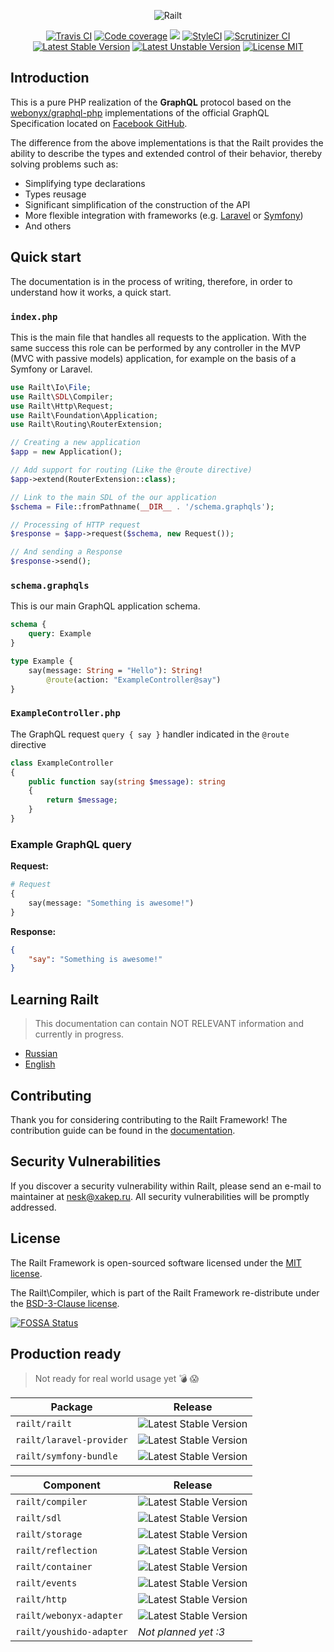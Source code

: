 <p align="center">
    <img src="https://railt.org/img/logo-dark.svg" alt="Railt" />
</p>

<p align="center">
    <a href="https://travis-ci.org/railt/railt"><img src="https://travis-ci.org/railt/railt.svg?branch=master" alt="Travis CI" /></a>
    <a href="https://scrutinizer-ci.com/g/railt/railt/?branch=master"><img src="https://scrutinizer-ci.com/g/railt/railt/badges/coverage.png?b=master" alt="Code coverage" /></a>
    <a href="https://app.fossa.io/projects/git%2Bgithub.com%2Frailt%2Frailt?ref=badge_shield" alt="FOSSA Status"><img src="https://app.fossa.io/api/projects/git%2Bgithub.com%2Frailt%2Frailt.svg?type=shield"/></a>
    <a href="https://styleci.io/repos/91753282?branch=master"><img src="https://styleci.io/repos/91753282/shield?b=master" alt="StyleCI" /></a>
    <a href="https://scrutinizer-ci.com/g/railt/railt/?branch=master"><img src="https://scrutinizer-ci.com/g/railt/railt/badges/quality-score.png?b=master" alt="Scrutinizer CI" /></a>
    <a href="https://packagist.org/packages/railt/railt"><img src="https://poser.pugx.org/railt/railt/version" alt="Latest Stable Version"></a>
    <a href="https://packagist.org/packages/railt/railt"><img src="https://poser.pugx.org/railt/railt/v/unstable" alt="Latest Unstable Version"></a>
    <a href="https://raw.githubusercontent.com/railt/railt/master/LICENSE"><img src="https://poser.pugx.org/railt/railt/license" alt="License MIT"></a>
</p>

## Introduction

This is a pure PHP realization of the **GraphQL** protocol based on the 
[webonyx/graphql-php](https://github.com/webonyx/graphql-php#fields) 
implementations of the official GraphQL Specification 
located on [Facebook GitHub](http://facebook.github.io/graphql/).

The difference from the above implementations is that the Railt provides the 
ability to describe the types and extended control of their behavior, 
thereby solving problems such as:

- Simplifying type declarations
- Types reusage
- Significant simplification of the construction of the API
- More flexible integration with frameworks (e.g. 
[Laravel](https://github.com/laravel/framework) or [Symfony](https://github.com/symfony/symfony))
- And others

## Quick start

The documentation is in the process of writing, therefore, 
in order to understand how it works, a quick start.

### `index.php`

This is the main file that handles all requests to the application. 
With the same success this role can be performed by any controller 
in the MVP (MVC with passive models) application, for example on 
the basis of a Symfony or Laravel.

```php
use Railt\Io\File;
use Railt\SDL\Compiler;
use Railt\Http\Request;
use Railt\Foundation\Application;
use Railt\Routing\RouterExtension;

// Creating a new application
$app = new Application();

// Add support for routing (Like the @route directive)
$app->extend(RouterExtension::class);

// Link to the main SDL of the our application
$schema = File::fromPathname(__DIR__ . '/schema.graphqls');

// Processing of HTTP request
$response = $app->request($schema, new Request());

// And sending a Response
$response->send();
```

### `schema.graphqls`

This is our main GraphQL application schema.

```graphql
schema {
    query: Example
}

type Example {
    say(message: String = "Hello"): String! 
        @route(action: "ExampleController@say")
}
```

### `ExampleController.php`

The GraphQL request `query { say }` handler indicated in the `@route` directive

```php
class ExampleController
{
    public function say(string $message): string
    {
        return $message;
    }
}
```

### Example GraphQL query

**Request:**

```graphql
# Request
{
    say(message: "Something is awesome!")
}
```

**Response:**

```json
{
    "say": "Something is awesome!"
}
```

## Learning Railt

> This documentation can contain NOT RELEVANT information and currently in progress.

- [Russian](https://ru.railt.org)
- [English](https://en.railt.org)

## Contributing

Thank you for considering contributing to the Railt Framework! 
The contribution guide can be found in the [documentation](https://railt.org/docs/contributions).

## Security Vulnerabilities

If you discover a security vulnerability within Railt, please send an e-mail to maintainer 
at nesk@xakep.ru. All security vulnerabilities will be promptly addressed.

## License

The Railt Framework is open-sourced software licensed under 
the [MIT license](https://opensource.org/licenses/MIT).

The Railt\Compiler, which is part of the Railt Framework re-distribute 
under the [BSD-3-Clause license](https://opensource.org/licenses/BSD-3-Clause).


[![FOSSA Status](https://app.fossa.io/api/projects/git%2Bgithub.com%2Frailt%2Frailt.svg?type=large)](https://app.fossa.io/projects/git%2Bgithub.com%2Frailt%2Frailt?ref=badge_large)

## Production ready

> Not ready for real world usage yet :bomb: :scream:

| Package                   | Release                                                                          |
|---------------------------|----------------------------------------------------------------------------------|
| `railt/railt`             | ![Latest Stable Version](https://poser.pugx.org/railt/railt/version)             |
| `railt/laravel-provider`  | ![Latest Stable Version](https://poser.pugx.org/railt/laravel-provider/version)  |
| `railt/symfony-bundle`    | ![Latest Stable Version](https://poser.pugx.org/railt/symfony-bundle/version)    |

| Component                 | Release                                                                          |
|---------------------------|----------------------------------------------------------------------------------|
| `railt/compiler`          | ![Latest Stable Version](https://poser.pugx.org/railt/compiler/version)          |
| `railt/sdl`               | ![Latest Stable Version](https://poser.pugx.org/railt/sdl/version)               |
| `railt/storage`           | ![Latest Stable Version](https://poser.pugx.org/railt/storage/version)           |
| `railt/reflection`        | ![Latest Stable Version](https://poser.pugx.org/railt/reflection/version)        |
| `railt/container`         | ![Latest Stable Version](https://poser.pugx.org/railt/container/version)         |
| `railt/events`            | ![Latest Stable Version](https://poser.pugx.org/railt/events/version)            |
| `railt/http`              | ![Latest Stable Version](https://poser.pugx.org/railt/http/version)              |
| `railt/webonyx-adapter`   | ![Latest Stable Version](https://poser.pugx.org/railt/webonyx-adapter/version)   |
| `railt/youshido-adapter`  | *Not planned yet :3*  |
